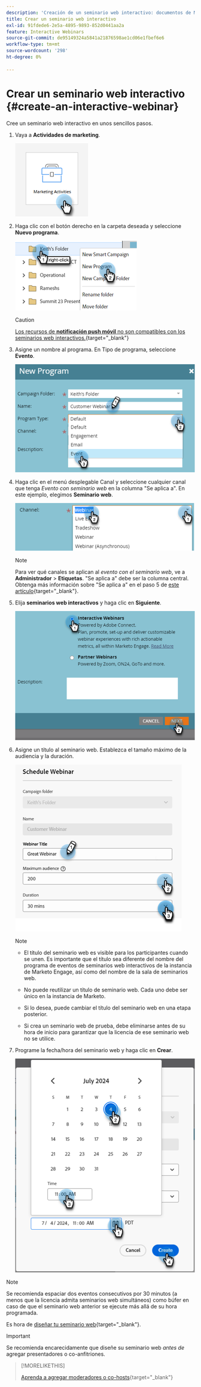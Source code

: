 ```yaml
---
description: 'Creación de un seminario web interactivo: documentos de Marketo, documentación del producto'
title: Crear un seminario web interactivo
exl-id: 91fdede6-2e5a-4895-9893-852d0441aa2a
feature: Interactive Webinars
source-git-commit: de95149324a5841a21876598ae1cd06e1fbef6e6
workflow-type: tm+mt
source-wordcount: '298'
ht-degree: 0%

---
```


# Crear un seminario web interactivo {#create-an-interactive-webinar}

Cree un seminario web interactivo en unos sencillos pasos.

1. Vaya a **Actividades de marketing**.

   ![](assets/create-an-interactive-webinar-1.png)

1. Haga clic con el botón derecho en la carpeta deseada y seleccione **Nuevo programa**.

   ![](assets/create-an-interactive-webinar-2.png)

   >[!CAUTION]
   >
   >[Los recursos de **notificación push móvil** no son compatibles con los seminarios web interactivos.](/help/marketo/product-docs/mobile-marketing/push-notifications/understanding-push-notifications.md){target="_blank"}

1. Asigne un nombre al programa. En Tipo de programa, seleccione **Evento**.

   ![](assets/create-an-interactive-webinar-3.png)

1. Haga clic en el menú desplegable Canal y seleccione cualquier canal que tenga _Evento con seminario web_ en la columna &quot;Se aplica a&quot;. En este ejemplo, elegimos **Seminario web**.

   ![](assets/create-an-interactive-webinar-4.png)

   >[!NOTE]
   >
   >Para ver qué canales se aplican al _evento con el seminario web_, ve a **Administrador** > **Etiquetas**. &quot;Se aplica a&quot; debe ser la columna central. Obtenga más información sobre &quot;Se aplica a&quot; en el paso 5 de [este artículo](/help/marketo/product-docs/administration/tags/create-a-program-channel.md){target="_blank"}.

1. Elija **seminarios web interactivos** y haga clic en **Siguiente**.

   ![](assets/create-an-interactive-webinar-5.png)

1. Asigne un título al seminario web. Establezca el tamaño máximo de la audiencia y la duración.

   ![](assets/create-an-interactive-webinar-6.png)

   >[!NOTE]
   >
   >* El título del seminario web es visible para los participantes cuando se unen. Es importante que el título sea diferente del nombre del programa de eventos de seminarios web interactivos de la instancia de Marketo Engage, así como del nombre de la sala de seminarios web.
   >
   >* No puede reutilizar un título de seminario web. Cada uno debe ser único en la instancia de Marketo.
   >
   >* Si lo desea, puede cambiar el título del seminario web en una etapa posterior.
   >
   >* Si crea un seminario web de prueba, debe eliminarse antes de su hora de inicio para garantizar que la licencia de ese seminario web no se utilice.

1. Programe la fecha/hora del seminario web y haga clic en **Crear**.

   ![](assets/create-an-interactive-webinar-7.png)

>[!NOTE]
>
>Se recomienda espaciar dos eventos consecutivos por 30 minutos (a menos que la licencia admita seminarios web simultáneos) como búfer en caso de que el seminario web anterior se ejecute más allá de su hora programada.

Es hora de [diseñar tu seminario web](/help/marketo/product-docs/demand-generation/events/interactive-webinars/designing-interactive-webinars.md){target="_blank"}.

>[!IMPORTANT]
>
>Se recomienda encarecidamente que diseñe su seminario web _antes de_ agregar presentadores o co-anfitriones.

>[!MORELIKETHIS]
>
>[Aprenda a agregar moderadores o co-hosts](/help/marketo/product-docs/demand-generation/events/interactive-webinars/add-a-webinar-team.md){target="_blank"}
